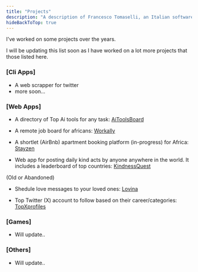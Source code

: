 ```yaml
---
title: "Projects"
description: "A description of Francesco Tomaselli, an Italian software engineer."
hideBackToTop: true
---
```


I've worked on some projects over the years.

I will be updating this list soon as I have worked on a lot more projects that those listed here.


### [Cli Apps]
* A web scrapper for twitter
* more soon...


### [Web Apps]
* A directory of Top Ai tools for any task:
[AiToolsBoard](https://www.aitoolsboard.com/) 

* A remote job board for africans:
[Workally](https://www.workally.co) 

* A shortlet (AirBnb) apartment booking platform (in-progress) for Africa:
[Stayzen](https://www.stayzen.com.ng) 

* Web app for posting daily kind acts by anyone anywhere in the world. It includes a leaderboard of top countries:
[KindnessQuest](https://www.kindnessquest.online) 

(Old or Abandoned)

* Shedule love messages to your loved ones:
[Lovina](https://lovina.vercel.app/) 

* Top Twitter (X) account to follow based on their career/categories:
[TopXprofiles](https://topXprofiles.vercel.app/) 

### [Games]
* Will update..


### [Others]
* Will update..